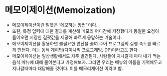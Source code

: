 # 메모이제이션(Memoization)

- 메모이제이션이란 말뜻은 ‘메모하는 방법’ 이다.
- 또한, 특정 입력에 대한 결과를 계산해 메모리 어디간에 저장했다가 동일한 요청이 들어오면 저장한 결괏값을 제공해 빠르게 응답하는 기술이다.
- 메모이제이션을 활용하면 불필요한 연산을 줄여 주어 프로그램의 실행 속도를 빠르게 만든다. 이는 동적 계획법(다이나믹 프로그래밍, DP)이라고도 한다.
- 메모이제이션는 일상생활에서도 자주 발견된다. 사람들이 지나갈때 마다 내가 먹는 음식 메뉴에 대해 물어본다고 가정해보자. 그러면 우리는 메뉴의 이름을 기억해두고 지나갈때마다 대답해줄 것이다. 이를 메모리제이션 이라고 함.
